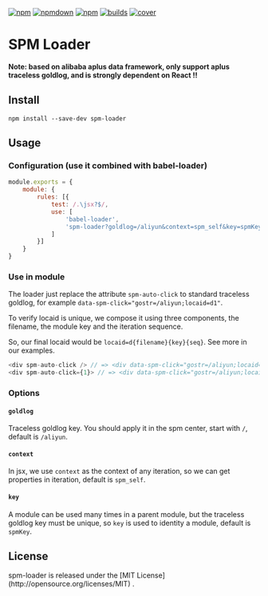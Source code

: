 [![npm](https://img.shields.io/npm/v/spm-loader.svg)](https://npmjs.com/package/spm-loader)
[![npmdown](https://img.shields.io/npm/dm/spm-loader.svg)](https://npmjs.com/package/spm-loader)
[![npm](https://img.shields.io/npm/v/spm-loader.svg)](https://npmjs.com/package/spm-loader)
[![builds](https://img.shields.io/travis/haohao667788/spm-loader.svg)](https://travis-ci.org/haohao667788/spm-loader)
[![cover](https://img.shields.io/coveralls/haohao667788/spm-loader.svg)](https://coveralls.io/github/haohao667788/spm-loader)

<div>
<h1>SPM Loader</h1>
</div>

**Note: based on alibaba aplus data framework, only support aplus traceless goldlog, and is strongly dependent on React !!**  

<h2>Install</h2>

```
npm install --save-dev spm-loader
```

<h2>Usage</h2>

### Configuration (use it combined with babel-loader)
```js
module.exports = {
	module: {
    	rules: [{
        	test: /.\jsx?$/,
            use: [
            	'babel-loader',
                'spm-loader?goldlog=/aliyun&context=spm_self&key=spmKey'
            ]
        }]
    }
}
```

### Use in module
The loader just replace the attribute `spm-auto-click` to standard traceless goldlog, for example `data-spm-click="gostr=/aliyun;locaid=d1"`. 

To verify locaid is unique, we compose it using three components, the filename, the module key and the iteration sequence.

So, our final locaid would be `locaid=d{filename}{key}{seq}`. See more in our examples.
```js
<div spm-auto-click /> // => <div data-spm-click="gostr=/aliyun;locaid=d{filename}{key||''}" />
<div spm-auto-click={1}> // => <div data-spm-click="gostr=/aliyun;locaid=d{filename}{key||''}1" />
```

### Options
#### `goldlog`
Traceless goldlog key. You should apply it in the spm center, start with `/`, default is `/aliyun`.

#### `context`
In jsx, we use `context` as the context of any iteration, so we can get properties in iteration, default is `spm_self`.

#### `key`
A module can be used many times in a parent module, but the traceless goldlog key must be unique, so `key` is used to identity a module, default is `spmKey`.

<h2>License</h2>
spm-loader is released under the [MIT License](http://opensource.org/licenses/MIT) .
